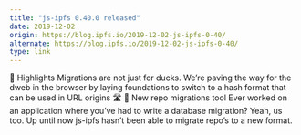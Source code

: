 ```yaml
---
title: "js-ipfs 0.40.0 released"
date: 2019-12-02
origin: https://blog.ipfs.io/2019-12-02-js-ipfs-0-40/
alternate: https://blog.ipfs.io/2019-12-02-js-ipfs-0-40/
type: link
---
```


🔦 Highlights Migrations are not just for ducks. We’re paving the way for the dweb in the browser by laying foundations to switch to a hash format that can be used in URL origins 🛣
🦆 New repo migrations tool Ever worked on an application where you’ve had to write a database migration? Yeah, us too. Up until now js-ipfs hasn’t been able to migrate repo’s to a new format.